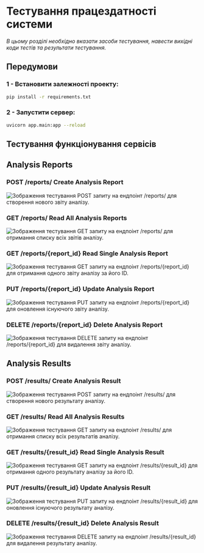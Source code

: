 # Тестування працездатності системи

*В цьому розділі необхідно вказати засоби тестування, навести вихідні коди тестів та результати тестування.*

## Передумови 

### 1 - Встановити залежності проекту:

```bash
pip install -r requirements.txt
```

### 2 - Запустити сервер:
```bash
uvicorn app.main:app --reload

```

## Тестування функціонування сервісів

## Analysis Reports

### POST /reports/ Create Analysis Report
<img src="./test/POSTreports 1.png" alt="Зображення тестування POST запиту на ендпоінт /reports/ для створення нового звіту аналізу." >

### GET /reports/ Read All Analysis Reports
<img src="./test/GETreports.png" alt="Зображення тестування GET запиту на ендпоінт /reports/ для отримання списку всіх звітів аналізу." >

### GET /reports/{report_id} Read Single Analysis Report
<img src="./test/GETreportsID.png" alt="Зображення тестування GET запиту на ендпоінт /reports/{report_id} для отримання одного звіту аналізу за його ID." >

### PUT /reports/{report_id} Update Analysis Report
<img src="./test/PUTreports 1.png" alt="Зображення тестування PUT запиту на ендпоінт /reports/{report_id} для оновлення існуючого звіту аналізу." >

### DELETE /reports/{report_id} Delete Analysis Report
<img src="./test/DELETEreports.png" alt="Зображення тестування DELETE запиту на ендпоінт /reports/{report_id} для видалення звіту аналізу." >

## Analysis Results

### POST /results/ Create Analysis Result

<img src="./test/IMAGE_FOR_POST_RESULTS.png" alt="Зображення тестування POST запиту на ендпоінт /results/ для створення нового результату аналізу." >

### GET /results/ Read All Analysis Results
<img src="./test/GETresults.png" alt="Зображення тестування GET запиту на ендпоінт /results/ для отримання списку всіх результатів аналізу." >

### GET /results/{result_id} Read Single Analysis Result
<img src="./test/GETresults id.png" alt="Зображення тестування GET запиту на ендпоінт /results/{result_id} для отримання одного результату аналізу за його ID." >

### PUT /results/{result_id} Update Analysis Result
<img src="./test/PUTresults 1.png" alt="Зображення тестування PUT запиту на ендпоінт /results/{result_id} для оновлення існуючого результату аналізу." >

### DELETE /results/{result_id} Delete Analysis Result
<img src="./test/DELETEresults.png" alt="Зображення тестування DELETE запиту на ендпоінт /results/{result_id} для видалення результату аналізу." >
